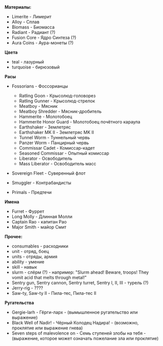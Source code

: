 **Материалы:**
* Limerite - Лимерит
* Alloy - Сплав
* Biomass - Биомасса
* Radiant - Радиант (?)
* Fusion Core - Ядро Синтеза (?)
* Aura Coins - Аура-монеты (?)

**Цвета**
* teal - лазурный
* turquoise - бирюзовый

**Расы**
* Fossorians - Фоссорианцы
    * Ratling Goon - Крысолюд-головорез
    * Ratling Gunner - Крысолюд-стрелок
    * Meatboy - Мясник
    * Meatboy Shredder - Мясник-дробитель
    * Hammerite - Молотобоец
    * Hammerite Honor Guard - Молотобоец почётного караула
    * Earthshaker - Землетряс
    * Earthshaker MK II - Землетряс MK II
    * Tunnel Worm - Туннельный червь
    * Panzer Worm - Панцирный червь
    * Commissar Cadet - Комиссар-кадет
    * Seasoned Commissar - Опытный комиссар
    * Liberator - Освободитель
    * Mass Liberator - Освободитель масс

* Sovereign Fleet - Суверенный флот

* Smuggler - Контрабандисты

* Primals - Предтечи

**Имена**
* Furret - Фуррет
* Long Molly - Длинная Молли
* Captain Rao - капитан Рао
* Major Smith - майор Смит

**Прочее:**
* consumables - расходники
* unit - отряд, боец
* units - отряды, армия
* ability - умение
* skill - навык
* slurm - слёрм (?) - например: "Slurm ahead! Beware, troops! They vomit acid that melts through metal!"
* Sentry gun, Sentry cannon, Sentry turret, Sentry I, II, III - турель (?)
* Jerry-rig - ????
* Saw-ty, Saw-ty II - Пила-тес, Пила-тес II

**Ругательства**
* Gergie-larh - Гёрги-ларх - (вымышленное ругательство или выражение)
* Black Well of Nadir! - Чёрный Колодец Надира! - (возможно, проклятие или выражение гнева)
* Seven steps of malevolence on - Семь ступеней злобы на тебя - (выражение, которое может означать пожелание зла или проклятие)